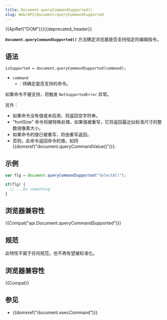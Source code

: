 ```yaml
---
title: Document.queryCommandSupported()
slug: Web/API/Document/queryCommandSupported
---
```

{{ApiRef("DOM")}}{{deprecated_header}}

**`Document.queryCommandSupported()`** 方法确定浏览器是否支持指定的编辑指令。

## 语法

```plain
isSupported = document.queryCommandSupported(command);
```

- `command`
  - : 待确定是否支持的命令。

如果命令不被支持，将触发 `NotSupportedError` 异常。

另外：

- 如果命令没有值或未启用，将返回空字符串。
- "fontSize" 命令将被特殊处理，如果值被重写，它将返回最近似标准尺寸的整数倍像素大小。
- 如果命令的值已被重写，将由重写返回。
- 否则，此命令返回命令的值，如同 {{domxref("document.queryCommandValue()")}}.

## 示例

```js
var flg = document.queryCommandSupported("SelectAll");

if(flg) {
  // ...Do something
}
```

## 浏览器兼容性

{{Compat("api.Document.queryCommandSupported")}}

## 规范

此特性不属于任何规范，也不再有望被标准化。

## 浏览器兼容性

{{Compat}}

## 参见

- {{domxref("document.execCommand")}}
